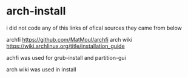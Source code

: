 # arch-install
i did not code any of this links of ofical sources they came from below

archfi https://github.com/MatMoul/archfi
arch wiki https://wiki.archlinux.org/title/installation_guide

achfi was used for grub-install and partition-gui

arch wiki was used in install
